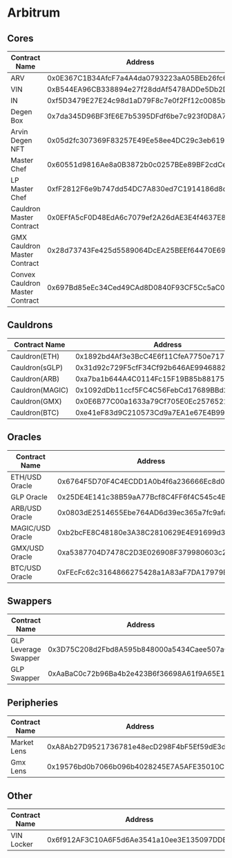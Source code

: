 # Arbitrum

## Cores

| Contract Name                   | Address                                    | Description |
| ------------------------------- | ------------------------------------------ | ----------- |
| ARV                             | 0x0E367C1B34AfcF7a4A4da0793223aA05BEb26fc6 | -           |
| VIN                             | 0xB544EA96CB338894e27f28ddAf5478ADDe5Db2Da | -           |
| IN                              | 0xf5D3479E27E24c98d1aD79F8c7e0f2Ff12c0085b | -           |
| Degen Box                       | 0x7da345D96BF3fE6E7b5395DFdf6be7c923f0D8A7 | -           |
| Arvin Degen NFT                 | 0x05d2fc307369F83257E49Ee58ee4DC29c3eb6194 | -           |
| Master Chef                     | 0x60551d9816Ae8a0B3872b0c0257BEe89BF2cdCe3 | -           |
| LP Master Chef                  | 0xfF2812F6e9b747dd54DC7A830ed7C1914186d8c6 | -           |
| Cauldron Master Contract        | 0x0EFfA5cF0D48EdA6c7079ef2A26dAE3E4f4637E8 | -           |
| GMX Cauldron Master Contract    | 0x28d73743Fe425d5589064DcEA25BEEf64470E697 | -           |
| Convex Cauldron Master Contract | 0x697Bd85eEc34Ced49CAd8D0840F93CF5Cc5aC0F9 | -           |

## Cauldrons

| Contract Name   | Address                                    | Description |
| --------------- | ------------------------------------------ | ----------- |
| Cauldron(ETH)   | 0x1892bd4Af3e3BcC4E6f11CfeA7750e7177142925 | -           |
| Cauldron(sGLP)  | 0x31d92c729F5cfF34Cf92b646AE9946882b79A3A1 | -           |
| Cauldron(ARB)   | 0xa7ba1b644A4C0114Fc15F19B85b8817545bc03B1 | -           |
| Cauldron(MAGIC) | 0x1092dDb11ccf5FC4C56FebCd17689BBd24D19441 | -           |
| Cauldron(GMX)   | 0x0E6B77C00a1633a79Cf705E0Ec25765216d147C9 | -           |
| Cauldron(BTC)   | 0xe41eF83d9C210573Cd9a7EA1e67E4B9959decDE1 | -           |

## Oracles

| Contract Name    | Address                                    | Description |
| ---------------- | ------------------------------------------ | ----------- |
| ETH/USD Oracle   | 0x6764F5D70F4C4ECDD1A0b4f6a236666Ec8d09d71 | -           |
| GLP Oracle       | 0x25DE4E141c38B59aA77Bcf8C4FF6f4C545c4Bd6a | -           |
| ARB/USD Oracle   | 0x0803dE2514655Ebe764AD6d39ec365a7fc9afa99 | -           |
| MAGIC/USD Oracle | 0xb2bcFE8C48180e3A38C2810629E4E91699d359a8 | -           |
| GMX/USD Oracle   | 0xa5387704D7478C2D3E026908F379980603c27B58 | -           |
| BTC/USD Oracle   | 0xFEcFc62c3164866275428a1A83aF7DA17979E71E | -           |

## Swappers

| Contract Name        | Address                                    | Description |
| -------------------- | ------------------------------------------ | ----------- |
| GLP Leverage Swapper | 0x3D75C208d2Fbd8A595b848000a5434Caee507aC1 | IN -> Token |
| GLP Swapper          | 0xAaBaC0c72b96Ba4b2e423B6f36698A61f9A65E12 | Token -> IN |

## Peripheries

| Contract Name | Address                                    | Description |
| ------------- | ------------------------------------------ | ----------- |
| Market Lens   | 0xA8Ab27D9521736781e48ecD298F4bF5Ef59dE3dF | -           |
| Gmx Lens      | 0x19576bd0b7066b096b4028245E7A5AFE35010C1d | -           |

## Other

| Contract Name | Address                                    | Description |
| ------------- | ------------------------------------------ | ----------- |
| VIN Locker    | 0x6f912AF3C10A6F5d6Ae3541a10ee3E135097DDB8 | -           |
